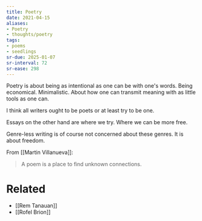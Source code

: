 ```yaml
---
title: Poetry
date: 2021-04-15
aliases:
- Poetry
- thoughts/poetry
tags:
- poems
- seedlings
sr-due: 2025-01-07
sr-interval: 72
sr-ease: 298
---
```

Poetry is about being as intentional as one can be with one's words. Being economical. Minimalistic. About how one can transmit meaning with as little tools as one can.

I think all writers ought to be poets or at least try to be one.

Essays on the other hand are where we try. Where we can be more free.

Genre-less writing is of course not concerned about these genres. It is about freedom.

From [[Martin Villanueva]]:

>A poem is a place to find unknown connections.

# Related

- [[Rem Tanauan]]
- [[Rofel Brion]]